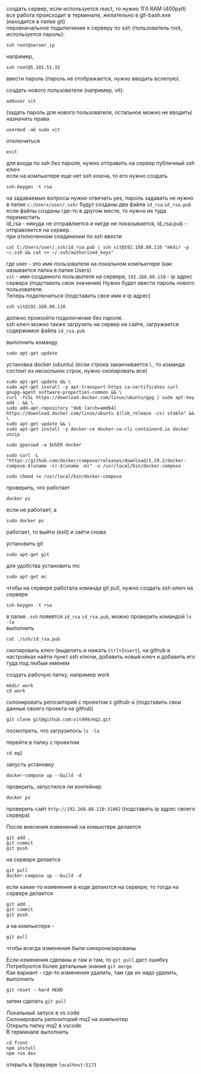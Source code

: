 создать сервер, если используется react, то нужно 1Гб RAM (400руб)  
все работа происходит в терминале, желательно в git-bash.exe (находится в папке git)  
перовначальное подключение к серверу по ssh (пользователь root, используется пароль):

```
ssh root@server_ip
```

например,

```
ssh root@5.101.51.32
```

ввести пароль (пароль не отображается, нужно вводить вслепую).

создать нового пользователя (например, vit):

```
adduser vit
```

(задать пароль для нового пользователя, остальное можно не вводить)  
назначить права

```
usermod -aG sudo vit
```

отключиться

```
exit
```

для входа по ssh без пароля, нужно отправить на сервер публичный ssh ключ  
если на компьютере еще нет ssh ключа, то его нужно создать

```
ssh-keygen -t rsa
```

на задаваемые вопросы нужно отвечать yes, пароль задавать не нужно  
в папке `c:/Users/user/.ssh/` будут созданы два файла `id_rsa` `id_rsa.pub`  
если файлы созданы где-то в другом месте, то нужно их туда переместить  
id_rsa - никуда не отправляется и нигде не показывается, id_rsa.pub - отправляется на сервер.  
при отключенном соединении по ssh ввести

```
cat C:/Users/user/.ssh/id_rsa.pub | ssh vit@192.168.88.110 "mkdir -p ~/.ssh && cat >> ~/.ssh/authorized_keys"
```

где user - это имя пользователя на локальном компьютере (как называется папка в папке Users)  
`vit` - имя созданного пользвателя на сервере, `192.168.88.110` - ip адрес сервера (подставить свои значения)
Нужно будет ввести пароль нового пользователя.  
Теперь подключиться (подставить свое имя и ip адрес)

```
ssh vit@192.168.88.110
```

должно произойти подключение без пароля.  
ssh ключ можно также загрузить на сервер на сайте, загружается содержимое файла `id_rsa.pub`

выполнить команду

```
sudo apt-get update
```

установка docker (ubuntu) (если строка заканчивается \ , то команда состоит из нескольких строк, нужно скопировать все)

```
sudo apt-get update && \
sudo apt-get install -y apt-transport-https ca-certificates curl gnupg-agent software-properties-common && \
curl -fsSL https://download.docker.com/linux/ubuntu/gpg | sudo apt-key add - && \
sudo add-apt-repository "deb [arch=amd64] https://download.docker.com/linux/ubuntu $(lsb_release -cs) stable" && \
sudo apt-get update && \
sudo apt-get install -y docker-ce docker-ce-cli containerd.io docker unzip
```

```
sudo gpasswd -a $USER docker
```

```
sudo curl -L "https://github.com/docker/compose/releases/download/1.29.2/docker-compose-$(uname -s)-$(uname -m)" -o /usr/local/bin/docker-compose
```

```
sudo chmod +x /usr/local/bin/docker-compose
```

проверить, что работает

```
docker ps
```

если не работает, а

```
sudo docker ps
```

работает, то выйти (exit) и зайти снова

установить git

```
sudo apt-get git
```

для удобства установить mc

```
sudo apt-get mc
```

чтобы на сервере работала команда git pull, нужно создать ssh ключ на сервере

```
ssh-keygen -t rsa
```

в папке `.ssh` появятся `id_rsa` `id_rsa.pub`, можно проверить командой `ls -la`  
выполнить

```
cat ./ssh/id_rsa.pub
```

скопировать ключ (выделить и нажать `Ctrl+Insert`), на github в настройках найти пункт ssh ключи, добавить новый ключ и добавить его туда под любыи именем

создать рабочую папку, например work

```
mkdir work
cd work
```

склонировать репозиторий с проектом с github-а (подставить свои данные своего проекта на github)

```
git clone git@github.com:vit499/mq2.git
```

посмотреть, что загрузилось `ls -la`

перейти в папку с проектом

```
cd mq2
```

запусть установку

```
docker-compose up --build -d
```

проверить, запустился ли контейнер

```
docker ps
```

проверить сайт `http://192.168.88.110:31002` (подставить ip адрес своего сервера)

После внесения изменений на комьютере делается

```
git add .
git commit
git push
```

на сервере делается

```
git pull
docker-compose up --build -d
```

если какие-то изменения в коде делаются на сервере, то тогда на сервере делается

```
git add .
git commit
git push
```

а на компьютере -

```
git pull
```

чтобы всегда изменения были синхронизированы

Если изменения сделаны и там и там, то `git pull` даст ошибку  
Потребуются более детальные знания `git merge`  
Как вариант - где-то изменения удалить, там где их надо удалить, выполнить

```
git reset --hard HEAD
```

затем сделать `git pull`

Локальный запуск в vs code  
Склонировать репозиторий mq2 на компьютер  
Открыть папку mq2 в vscode  
В терминале выполнить

```
cd front
npm install
npm run dev
```

открыть в браузере `localhost:5173`
